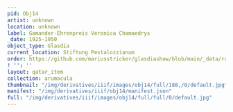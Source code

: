 ```yaml
---
pid: Obj14
artist: unknown
location: unknown
label: Gamander-Ehrenpreis Veronica Chamaedrys
_date: 1925-1950
object_type: Glasdia
current_location: Stiftung Pestalozzianum
order: https://github.com/mariusstricker/glasdiashow/blob/main/_data/raw_images/glasdia/obj14.13
! '': ''
layout: qatar_item
collection: arumacula
thumbnail: "/img/derivatives/iiif/images/obj14/full/188,/0/default.jpg"
manifest: "/img/derivatives/iiif/obj14/manifest.json"
full: "/img/derivatives/iiif/images/obj14/full/full/0/default.jpg"
---
```

